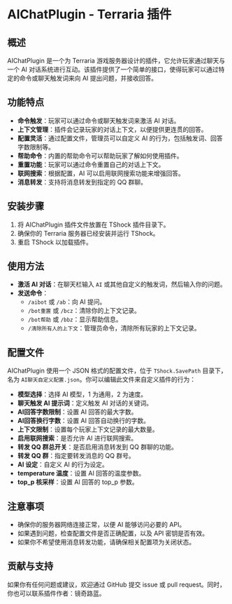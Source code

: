 # AIChatPlugin - Terraria 插件

## 概述

AIChatPlugin 是一个为 Terraria 游戏服务器设计的插件，它允许玩家通过聊天与一个 AI 对话系统进行互动。该插件提供了一个简单的接口，使得玩家可以通过特定的命令或聊天触发词来向 AI 提出问题，并接收回答。

## 功能特点

- **命令触发**：玩家可以通过命令或聊天触发词来激活 AI 对话。
- **上下文管理**：插件会记录玩家的对话上下文，以便提供更连贯的回答。
- **配置灵活**：通过配置文件，管理员可以自定义 AI 的行为，包括触发词、回答字数限制等。
- **帮助命令**：内置的帮助命令可以帮助玩家了解如何使用插件。
- **重置功能**：玩家可以通过命令重置自己的对话上下文。
- **联网搜索**：根据配置，AI 可以启用联网搜索功能来增强回答。
- **消息转发**：支持将消息转发到指定的 QQ 群聊。

## 安装步骤

1. 将 AIChatPlugin 插件文件放置在 TShock 插件目录下。
2. 确保你的 Terraria 服务器已经安装并运行 TShock。
3. 重启 TShock 以加载插件。

## 使用方法

- **激活 AI 对话**：在聊天栏输入 `AI` 或其他自定义的触发词，然后输入你的问题。
- **发送命令**：
  - `/aibot` 或 `/ab`：向 AI 提问。
  - `/bot重置` 或 `/bcz`：清除你的上下文记录。
  - `/bot帮助` 或 `/bbz`：显示帮助信息。
  - `/清除所有人的上下文`：管理员命令，清除所有玩家的上下文记录。

## 配置文件

AIChatPlugin 使用一个 JSON 格式的配置文件，位于 `TShock.SavePath` 目录下，名为 `AI聊天自定义配置.json`。你可以编辑此文件来自定义插件的行为：

- **模型选择**：选择 AI 模型，1 为通用，2 为速度。
- **聊天触发 AI 提示词**：定义触发 AI 对话的关键词。
- **AI回答字数限制**：设置 AI 回答的最大字数。
- **AI回答换行字数**：设置 AI 回答自动换行的字数。
- **上下文限制**：设置每个玩家上下文记录的最大数量。
- **启用联网搜索**：是否允许 AI 进行联网搜索。
- **转发 QQ 群总开关**：是否启用消息转发到 QQ 群聊的功能。
- **转发 QQ 群**：指定要转发消息的 QQ 群号。
- **AI 设定**：自定义 AI 的行为设定。
- **temperature 温度**：设置 AI 回答的温度参数。
- **top_p 核采样**：设置 AI 回答的 top_p 参数。

## 注意事项

- 确保你的服务器网络连接正常，以便 AI 能够访问必要的 API。
- 如果遇到问题，检查配置文件是否正确配置，以及 API 密钥是否有效。
- 如果你不希望使用消息转发功能，请确保相关配置项为关闭状态。

## 贡献与支持

如果你有任何问题或建议，欢迎通过 GitHub 提交 issue 或 pull request。同时，你也可以联系插件作者：镜奇路蓝。
